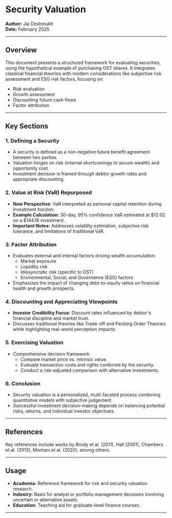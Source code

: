 # Security Valuation

**Author:** Jai Deshmukh  
**Date:** February 2025  

---

## Overview

This document presents a structured framework for evaluating securities, using the hypothetical example of purchasing OST shares. It integrates classical financial theories with modern considerations like subjective risk assessment and ESG risk factors, focusing on:

- Risk evaluation
- Growth assessment
- Discounting future cash flows
- Factor attribution

---

## Key Sections

### 1. Defining a Security

- A security is defined as a non-negative future benefit agreement between two parties.
- Valuation hinges on risk (internal shortcomings to secure wealth) and opportunity cost.
- Investment decision is framed through debtor growth rates and appropriate discounting.

### 2. Value at Risk (VaR) Repurposed

- **New Perspective:** VaR interpreted as personal capital retention during investment horizon.
- **Example Calculation:** 30-day, 95% confidence VaR estimated at $12.02 on a $144.16 investment.
- **Important Notes:** Addresses volatility estimation, subjective risk tolerance, and limitations of traditional VaR.

### 3. Factor Attribution

- Evaluates external and internal factors driving wealth accumulation:
  - Market exposure
  - Liquidity risk
  - Idiosyncratic risk (specific to OST)
  - Environmental, Social, and Governance (ESG) factors
- Emphasizes the impact of changing debt-to-equity ratios on financial health and growth prospects.

### 4. Discounting and Appreciating Viewpoints

- **Investor Credibility Focus:** Discount rates influenced by debtor's financial discipline and market trust.
- Discusses traditional theories like Trade-off and Pecking Order Theories while highlighting real-world perception impacts.

### 5. Exercising Valuation

- Comprehensive decision framework:
  - Compare market price vs. intrinsic value.
  - Evaluate transaction costs and rights conferred by the security.
  - Conduct a risk-adjusted comparison with alternative investments.

### 6. Conclusion

- Security valuation is a personalized, multi-faceted process combining quantitative models with subjective judgement.
- Successful investment decision-making depends on balancing potential risks, returns, and individual investor objectives.

---

## References

Key references include works by Brody et al. (2011), Hall (2001), Chambers et al. (2013), Montani et al. (2020), among others.

---

## Usage

- **Academia:** Reference framework for risk and security valuation research.
- **Industry:** Basis for analyst or portfolio management decisions involving uncertain or alternative assets.
- **Education:** Teaching aid for graduate-level finance courses.

---
